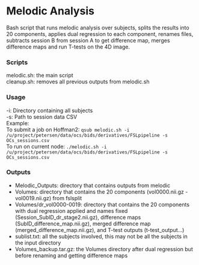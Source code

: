 # Melodic Analysis
Bash script that runs melodic analysis over subjects, splits the results into 20 components, applies dual regression to each component, renames files, subtracts session B from session A to get difference map, merges difference maps and run T-tests on the 4D image.

### Scripts
melodic.sh: the main script  
cleanup.sh: removes all previous outputs from melodic.sh

### Usage
-i: Directory containing all subjects  
-s: Path to session data CSV  
Example:  
To submit a job on Hoffman2: `qsub melodic.sh -i /u/project/petersen/data/ocs/bids/derivatives/FSLpipeline -s OCs_sessions.csv`  
To run on current node: `./melodic.sh -i /u/project/petersen/data/ocs/bids/derivatives/FSLpipeline -s OCs_sessions.csv`

### Outputs
- Melodic_Outputs: directory that contains outputs from melodic
- Volumes: directory that contains the 20 components (vol0000.nii.gz - vol0019.nii.gz) from fslsplit
- Volumes/dr_vol0000-0019: directory that contains the 20 components with dual regression applied and names fixed (Session_SubID_dr_stage2.nii.gz), difference maps (SubID_difference_map.nii.gz), merged difference map (merged_difference_map.nii.gz), and T-test outputs (t-test_output...)
- sublist.txt: all the subjects involved, this may not be all the subjects in the input directory
- Volumes_backup.tar.gz: the Volumes directory after dual regression but before renaming and getting difference maps
